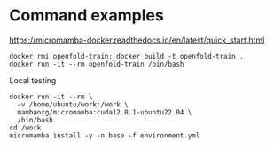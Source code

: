# Command examples

https://micromamba-docker.readthedocs.io/en/latest/quick_start.html

```
docker rmi openfold-train; docker build -t openfold-train .
docker run -it --rm openfold-train /bin/bash
```

Local testing

```
docker run -it --rm \
  -v /home/ubuntu/work:/work \
  mambaorg/micromamba:cuda12.8.1-ubuntu22.04 \
  /bin/bash
cd /work
micromamba install -y -n base -f environment.yml
```
